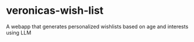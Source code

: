 # veronicas-wish-list
A webapp that generates personalized wishlists based on age and interests using LLM

